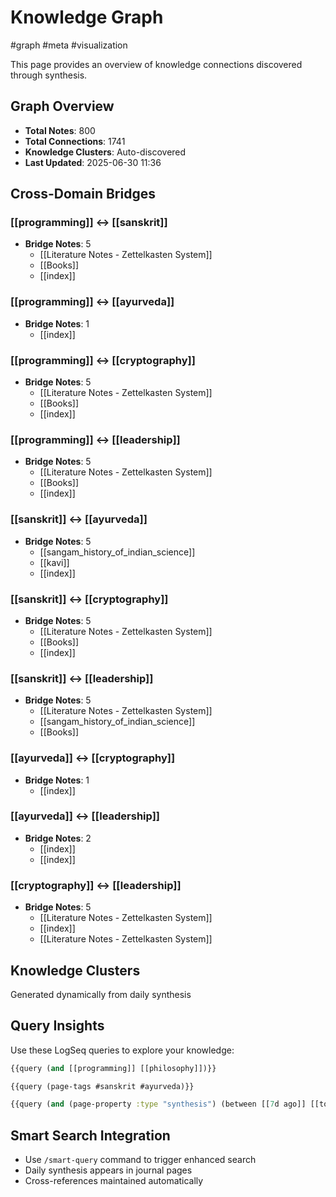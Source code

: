 # Knowledge Graph
#graph #meta #visualization

This page provides an overview of knowledge connections discovered through synthesis.

## Graph Overview
- **Total Notes**: 800
- **Total Connections**: 1741 
- **Knowledge Clusters**: Auto-discovered
- **Last Updated**: 2025-06-30 11:36

## Cross-Domain Bridges
### [[programming]] ↔ [[sanskrit]]
- **Bridge Notes**: 5
  - [[Literature Notes - Zettelkasten System]]
  - [[Books]]
  - [[index]]

### [[programming]] ↔ [[ayurveda]]
- **Bridge Notes**: 1
  - [[index]]

### [[programming]] ↔ [[cryptography]]
- **Bridge Notes**: 5
  - [[Literature Notes - Zettelkasten System]]
  - [[Books]]
  - [[index]]

### [[programming]] ↔ [[leadership]]
- **Bridge Notes**: 5
  - [[Literature Notes - Zettelkasten System]]
  - [[Books]]
  - [[index]]

### [[sanskrit]] ↔ [[ayurveda]]
- **Bridge Notes**: 5
  - [[sangam_history_of_indian_science]]
  - [[kavi]]
  - [[index]]

### [[sanskrit]] ↔ [[cryptography]]
- **Bridge Notes**: 5
  - [[Literature Notes - Zettelkasten System]]
  - [[Books]]
  - [[index]]

### [[sanskrit]] ↔ [[leadership]]
- **Bridge Notes**: 5
  - [[Literature Notes - Zettelkasten System]]
  - [[sangam_history_of_indian_science]]
  - [[Books]]

### [[ayurveda]] ↔ [[cryptography]]
- **Bridge Notes**: 1
  - [[index]]

### [[ayurveda]] ↔ [[leadership]]
- **Bridge Notes**: 2
  - [[index]]
  - [[index]]

### [[cryptography]] ↔ [[leadership]]
- **Bridge Notes**: 5
  - [[Literature Notes - Zettelkasten System]]
  - [[index]]
  - [[Literature Notes - Zettelkasten System]]


## Knowledge Clusters
Generated dynamically from daily synthesis

## Query Insights
Use these LogSeq queries to explore your knowledge:

```clojure
{{query (and [[programming]] [[philosophy]])}}
```

```clojure
{{query (page-tags #sanskrit #ayurveda)}}
```

```clojure
{{query (and (page-property :type "synthesis") (between [[7d ago]] [[today]]))}}
```

## Smart Search Integration
- Use `/smart-query` command to trigger enhanced search
- Daily synthesis appears in journal pages
- Cross-references maintained automatically
